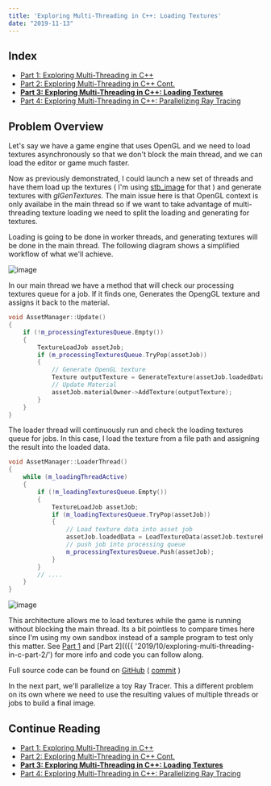 ```yaml
---
title: 'Exploring Multi-Threading in C++: Loading Textures'
date: "2019-11-13"
---
```


## Index

- [Part 1: Exploring Multi-Threading in C++](/blog/2019-10-exploring-multi-threading-in-c/)
- [Part 2: Exploring Multi-Threading in C++ Cont.](/blog/2019-10-exploring-multi-threading-in-c-2/)
- **[Part 3: Exploring Multi-Threading in C++: Loading Textures](/blog/2019-11-exploring-multi-threading-in-c-3)**
- [Part 4: Exploring Multi-Threading in C++: Parallelizing Ray Tracing](/blog/2019-11-exploring-multi-threading-in-c-4)


## Problem Overview

Let's say we have a game engine that uses OpenGL and we need to load textures asynchronously so that we don't block the main thread, and we can load the editor or game much faster.

Now as previously demonstrated, I could launch a new set of threads and have them load up the textures ( I'm using [stb_image](https://github.com/nothings/stb) for that ) and generate textures with _glGenTextures_. The main issue here is that OpenGL context is only availabe in the main thread so if we want to take advantage of multi-threading texture loading we need to split the loading and generating for textures.

Loading is going to be done in worker threads, and generating textures will be done in the main thread. The following diagram shows a simplified workflow of what we'll achieve.

![image](/img/image-4.png)

In our main thread we have a method that will check our processing textures queue for a job. If it finds one, Generates the OpengGL texture and assigns it back to the material.

```cpp
void AssetManager::Update()
{
	if (!m_processingTexturesQueue.Empty())
	{
		TextureLoadJob assetJob;
		if (m_processingTexturesQueue.TryPop(assetJob))
		{
			// Generate OpenGL texture
			Texture outputTexture = GenerateTexture(assetJob.loadedData, assetJob.textureType);
			// Update Material
			assetJob.materialOwner->AddTexture(outputTexture);
		}
	}
}
```

The loader thread will continuously run and check the loading textures queue for jobs. In this case, I load the texture from a file path and assigning the result into the loaded data.

```cpp
void AssetManager::LoaderThread()
{
	while (m_loadingThreadActive)
	{
		if (!m_loadingTexturesQueue.Empty())
		{
			TextureLoadJob assetJob;
			if (m_loadingTexturesQueue.TryPop(assetJob))
			{
				// Load texture data into asset job
				assetJob.loadedData = LoadTextureData(assetJob.texturePath);
				// push job into processing queue
				m_processingTexturesQueue.Push(assetJob);
			}
		}
		// ....
	}
}
```
![image](/img/image-5.png)

This architecture allows me to load textures while the game is running without blocking the main thread. Its a bit pointless to compare times here since I'm using my own sandbox instead of a sample program to test only this matter. See [Part 1]({{ '2019/10/exploring-multi-threading-in-c/') and [Part 2](({{ '2019/10/exploring-multi-threading-in-c-part-2/') for more info and code you can follow along.

Full source code can be found on [GitHub](https://github.com/Mikea15/EngineSandbox) ( [commit](https://github.com/Mikea15/EngineSandbox/commit/3d8651a029ee851b1de322c664b328654aff2ea8) )

In the next part, we'll parallelize a toy Ray Tracer. This a different problem on its own where we need to use the resulting values of multiple threads or jobs to build a final image.

## Continue Reading

- [Part 1: Exploring Multi-Threading in C++](/blog/2019-10-exploring-multi-threading-in-c/)
- [Part 2: Exploring Multi-Threading in C++ Cont.](/blog/2019-10-exploring-multi-threading-in-c-2/)
- **[Part 3: Exploring Multi-Threading in C++: Loading Textures](/blog/2019-11-exploring-multi-threading-in-c-3)**
- [Part 4: Exploring Multi-Threading in C++: Parallelizing Ray Tracing](/blog/2019-11-exploring-multi-threading-in-c-4)

<a href="https://www.codeproject.com/script/Articles/BlogArticleList.aspx?amid=7793424" rel="tag" style="display:none">codeproject</a>
